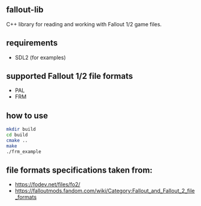 ## fallout-lib
C++ library for reading and working with Fallout 1/2 game files. 

## requirements
- SDL2 (for examples)

## supported Fallout 1/2 file formats
- PAL
- FRM
  
## how to use

``` bash
mkdir build
cd build
cmake ..
make
./frm_example
```

## file formats specifications taken from:
- https://fodev.net/files/fo2/
- https://falloutmods.fandom.com/wiki/Category:Fallout_and_Fallout_2_file_formats